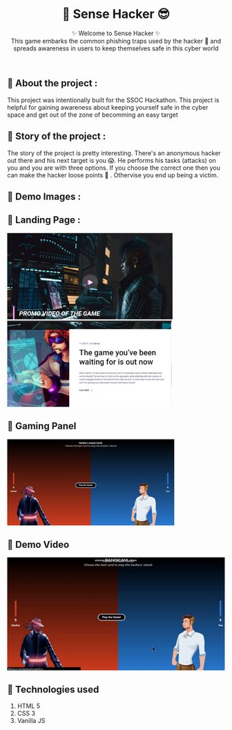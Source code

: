 <h1 align="center">
    👹 Sense Hacker 😎
</h1>

<p align="center">
    ✨ Welcome to Sense Hacker ✨ <br />
    This game embarks the common phishing traps used by the hacker 👹 and spreads awareness in users  to keep themselves safe in this cyber world
</p>
<br />



## 📌 About the project :

This project was intentionally built for the SSOC Hackathon. This project is helpful for gaining awareness about keeping yourself safe in the cyber space and get out of the zone of becomming an easy target

## 📌 Story of the project :

The story of the project is pretty interesting. There's an anonymous hacker out there and his next target is you 😱. He performs his tasks (attacks) on you and you are with three options. If you choose the correct one then you can make the hacker loose points 🙌 . Othervise you end up being a victim.

## 📌 Demo Images :

## 🚩 Landing Page :


<div class="row">
  <div class="column">
    <img src="/assets/img/documentation/3.png" height="200px">
  </div>
  <div class="column">
    <img src="/assets/img/documentation/4.png" height="200px">
  </div>
</div>

## 🚩 Gaming Panel


  <div class="column">
    <img src="/assets/img/documentation/dashboard.png" height="200px">
  </div>
 


## 📌 Demo Video

<img src="/assets/img/documentation/demo.gif">

## 📌 Technologies used



1. HTML 5
2. CSS 3
3. Vanilla JS


